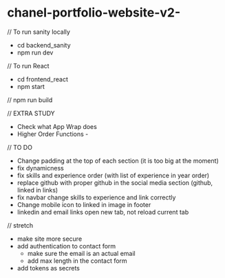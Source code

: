 # chanel-portfolio-website-v2-

// To run sanity locally 
- cd backend_sanity
- npm run dev 


// To run React
- cd frontend_react
- npm start


// npm run build 

// EXTRA STUDY 
- Check what App Wrap does
- Higher Order Functions - 

// TO DO 
- Change padding at the top of each section (it is too big at the moment)
- fix dynamicness 
- fix skills and experience order (with list of experience in year order)
- replace github with proper github in the social media section (github, linked in links)
- fix navbar change skills to experience and link correctly 
- Change mobile icon to linked in image in footer 
- linkedin and email links open new tab, not reload current tab 


// stretch
- make site more secure 
- add authentication to contact form
  - make sure the email is an actual email 
  - add max length in the contact form 
- add tokens as secrets

